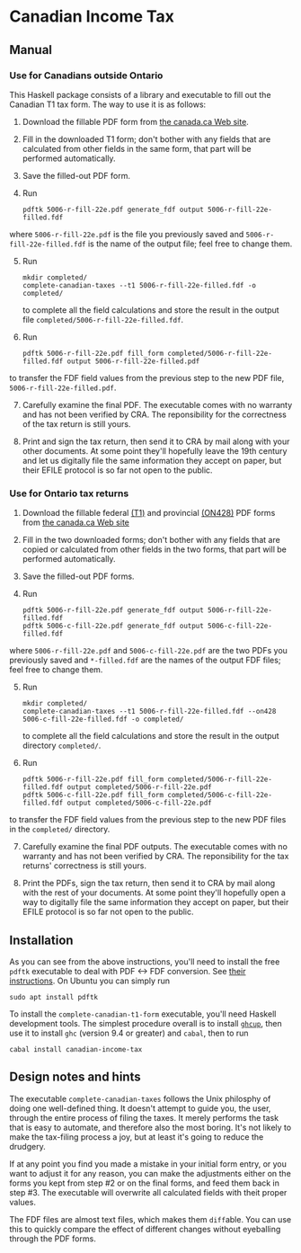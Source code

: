 Canadian Income Tax
===================

## Manual ##

### Use for Canadians outside Ontario ###

This Haskell package consists of a library and executable to fill out the Canadian T1 tax form. The way to
use it is as follows:

1. Download the fillable PDF form from [the canada.ca Web
site](https://www.canada.ca/en/revenue-agency/services/forms-publications/tax-packages-years/general-income-tax-benefit-package/ontario/5006-r.html).

2. Fill in the downloaded T1 form; don't bother with any fields that are calculated from other fields in the same
form, that part will be performed automatically.

3. Save the filled-out PDF form.

4. Run

       pdftk 5006-r-fill-22e.pdf generate_fdf output 5006-r-fill-22e-filled.fdf

where `5006-r-fill-22e.pdf` is the file you previously saved and `5006-r-fill-22e-filled.fdf` is the name of the
output file; feel free to change them.

5. Run

       mkdir completed/
       complete-canadian-taxes --t1 5006-r-fill-22e-filled.fdf -o completed/

   to complete all the field calculations and store the result in the output file
   `completed/5006-r-fill-22e-filled.fdf`.

6. Run

       pdftk 5006-r-fill-22e.pdf fill_form completed/5006-r-fill-22e-filled.fdf output 5006-r-fill-22e-filled.pdf

to transfer the FDF field values from the previous step to the new PDF file, `5006-r-fill-22e-filled.pdf`.

7. Carefully examine the final PDF. The executable comes with no warranty and has not been verified by CRA. The
reponsibility for the correctness of the tax return is still yours.

8. Print and sign the tax return, then send it to CRA by mail along with your other documents. At some point they'll
hopefully leave the 19th century and let us digitally file the same information they accept on paper, but their EFILE
protocol is so far not open to the public.


### Use for Ontario tax returns ###

1. Download the fillable federal
[(T1)](https://www.canada.ca/en/revenue-agency/services/forms-publications/tax-packages-years/general-income-tax-benefit-package/ontario/5006-r.html)
and provincial
[(ON428)](https://www.canada.ca/en/revenue-agency/services/forms-publications/tax-packages-years/general-income-tax-benefit-package/ontario/5006-c.html)
PDF forms from [the canada.ca Web site](https://www.canada.ca/en/revenue-agency/services/forms-publications/tax-packages-years/general-income-tax-benefit-package/ontario.html)

2. Fill in the two downloaded forms; don't bother with any fields that are copied or calculated from other fields in
the two forms, that part will be performed automatically.

3. Save the filled-out PDF forms.

4. Run

       pdftk 5006-r-fill-22e.pdf generate_fdf output 5006-r-fill-22e-filled.fdf
       pdftk 5006-c-fill-22e.pdf generate_fdf output 5006-c-fill-22e-filled.fdf

where `5006-r-fill-22e.pdf` and `5006-c-fill-22e.pdf` are the two PDFs you previously saved and
`*-filled.fdf` are the names of the output FDF files; feel free to change them.

5. Run

       mkdir completed/
       complete-canadian-taxes --t1 5006-r-fill-22e-filled.fdf --on428 5006-c-fill-22e-filled.fdf -o completed/

   to complete all the field calculations and store the result in the output directory `completed/`.

6. Run

       pdftk 5006-r-fill-22e.pdf fill_form completed/5006-r-fill-22e-filled.fdf output completed/5006-r-fill-22e.pdf
       pdftk 5006-c-fill-22e.pdf fill_form completed/5006-c-fill-22e-filled.fdf output completed/5006-c-fill-22e.pdf

to transfer the FDF field values from the previous step to the new PDF files in the `completed/` directory.

7. Carefully examine the final PDF outputs. The executable comes with no warranty and has not been verified by
CRA. The reponsibility for the tax returns' correctness is still yours.

8. Print the PDFs, sign the tax return, then send it to CRA by mail along with the rest of your documents. At some
point they'll hopefully open a way to digitally file the same information they accept on paper, but their EFILE
protocol is so far not open to the public.

## Installation ##

As you can see from the above instructions, you'll need to install the free `pdftk` executable to deal with
PDF <-> FDF conversion. See [their instructions](https://www.pdflabs.com/tools/pdftk-the-pdf-toolkit/). On
Ubuntu you can simply run

    sudo apt install pdftk

To install the `complete-canadian-t1-form` executable, you'll need Haskell development tools. The simplest
procedure overall is to install [`ghcup`](https://www.haskell.org/ghcup/), then use it to install `ghc`
(version 9.4 or greater) and `cabal`, then to run

    cabal install canadian-income-tax

## Design notes and hints ##

The executable `complete-canadian-taxes` follows the Unix philosphy of doing one well-defined thing. It doesn't
attempt to guide you, the user, through the entire process of filing the taxes. It merely performs the task that is
easy to automate, and therefore also the most boring. It's not likely to make the tax-filing process a joy, but at
least it's going to reduce the drudgery.

If at any point you find you made a mistake in your initial form entry, or you want to adjust it for any reason, you
can make the adjustments either on the forms you kept from step #2 or on the final forms, and feed them back in
step #3. The executable will overwrite all calculated fields with theit proper values.

The FDF files are almost text files, which makes them `diff`able. You can use this to quickly compare the effect of
different changes without eyeballing through the PDF forms.
